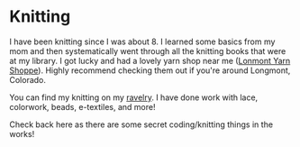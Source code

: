 # Knitting

I have been knitting since I was about 8.  I learned some basics from my mom and then systematically went through all the knitting books that were at my library.  I got lucky and had a lovely yarn shop near me ([Lonmont Yarn Shoppe](https://www.longmontyarn.com/)).  Highly recommend checking them out if you're around Longmont, Colorado.

You can find my knitting on my [ravelry](https://www.ravelry.com/people/booksforever).  I have done work with lace, colorwork, beads, e-textiles, and more!

Check back here as there are some secret coding/knitting things in the works!
